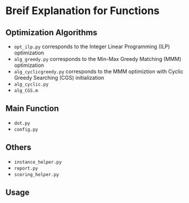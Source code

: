# Breif Explanation for Functions
## Optimization Algorithms
* ``opt_ilp.py`` corresponds to the Integer Linear Programming (ILP) optimization
* ``alg_greedy.py`` corresponds to the Min-Max Greedy Matching (MMM) optimization
* ``alg_cyclicgreedy.py`` corresponds to the MMM optimiztion with Cyclic Greedy Searching (CGS) initialization
* ``alg_cyclic.py``
* ``alg_CGS.m``
## Main Function
* ``dot.py``
* ``config.py``
## Others
* ``instance_helper.py``
* ``report.py``
* ``scoring_helper.py``

## Usage
